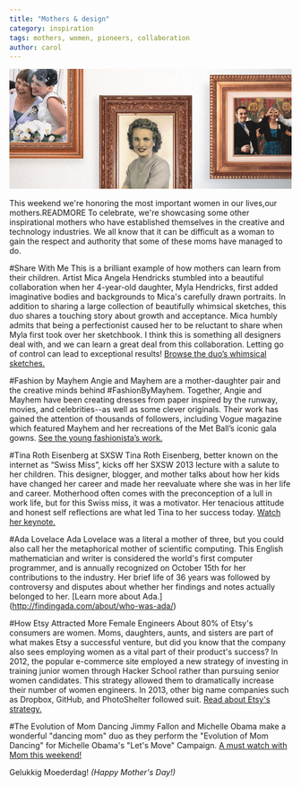 ```yaml
---
title: "Mothers & design"
category: inspiration
tags: mothers, women, pioneers, collaboration
author: carol
---
```


![Mother's day inpiration](05-09-links/main.png)

This weekend we're honoring the most important women in our lives,our mothers.READMORE To celebrate, we're showcasing some other inspirational mothers who have established themselves in the creative and technology industries. We all know that it can be difficult as a woman to gain the respect and authority that some of these moms have managed to do.

#Share With Me
This is a brilliant example of how mothers can learn from their children. Artist Mica Angela Hendricks stumbled into a beautiful collaboration when her 4-year-old daughter, Myla Hendricks, first added imaginative bodies and backgrounds to Mica's carefully drawn portraits. In addition to sharing a large collection of beautifully whimsical sketches, this duo shares a touching story about growth and acceptance. Mica humbly admits that being a perfectionist caused her to be reluctant to share when Myla first took over her sketchbook. I think this is something all designers deal with, and we can learn a great deal from this collaboration. Letting go of control can lead to exceptional results! [Browse the duo’s whimsical sketches.](http://busymockingbird.com)

#Fashion by Mayhem
Angie and Mayhem are a mother-daughter pair and the creative minds behind #FashionByMayhem. Together, Angie and Mayhem have been creating dresses from paper inspired by the runway, movies, and celebrities--as well as some clever originals. Their work has gained the attention of thousands of followers, including Vogue magazine which featured Mayhem and her recreations of the Met Ball’s iconic gala gowns. [See the young fashionista’s work.](http://www.fashionbymayhem.com/about-the-fashion/)

#Tina Roth Eisenberg at SXSW
Tina Roth Eisenberg, better known on the internet as “Swiss Miss”, kicks off her SXSW 2013 lecture with a salute to her children. This designer, blogger, and mother talks about how her kids have changed her career and made her reevaluate where she was in her life and career. Motherhood often comes with the preconception of a lull in work life, but for this Swiss miss, it was a motivator. Her tenacious attitude and honest self reflections are what led Tina to her success today. [Watch her keynote.](https://www.youtube.com/watch?v=lBHsfeLhq64#t=32)

#Ada Lovelace
Ada Lovelace was a literal a mother of three, but you could also call her the metaphorical mother of scientific computing. This English mathematician and writer is considered the world's first computer programmer, and is annually recognized on October 15th for her contributions to the industry. Her brief life of 36 years was followed by controversy and disputes about whether her findings and notes actually belonged to her. [Learn more about Ada.] (http://findingada.com/about/who-was-ada/)

#How Etsy Attracted More Female Engineers
About 80% of Etsy's consumers are women. Moms, daughters, aunts, and sisters are part of what makes Etsy a successful venture, but did you know that the company also sees employing women as a vital part of their product's success? In 2012, the popular e-commerce site employed a new strategy of investing in training junior women through Hacker School rather than pursuing senior women candidates. This strategy allowed them to dramatically increase their number of women engineers. In 2013, other big name companies such as Dropbox, GitHub, and PhotoShelter followed suit. [Read about Etsy's strategy.](http://www.fastcolabs.com/3005681/how-hack-broken-gender-dynamics-workplace)

#The Evolution of Mom Dancing
Jimmy Fallon and Michelle Obama make a wonderful "dancing mom" duo as they perform the "Evolution of Mom Dancing" for Michelle Obama's "Let's Move" Campaign. [A must watch with Mom this weekend!](https://www.youtube.com/watch?v=Hq-URl9F17Y#t=66)


Gelukkig Moederdag! _(Happy Mother's Day!)_